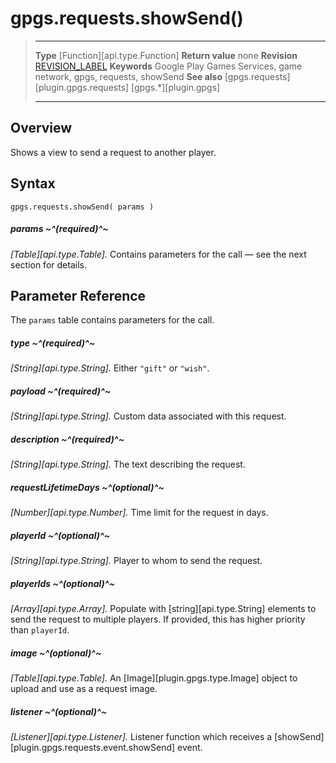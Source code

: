 # gpgs.requests.showSend()

> --------------------- ------------------------------------------------------------------------------------------
> __Type__              [Function][api.type.Function]
> __Return value__      none
> __Revision__          [REVISION_LABEL](REVISION_URL)
> __Keywords__          Google Play Games Services, game network, gpgs, requests, showSend
> __See also__          [gpgs.requests][plugin.gpgs.requests]
>                       [gpgs.*][plugin.gpgs]
> --------------------- ------------------------------------------------------------------------------------------

## Overview

Shows a view to send a request to another player.

## Syntax

	gpgs.requests.showSend( params )

##### params ~^(required)^~
_[Table][api.type.Table]._ Contains parameters for the call &mdash; see the next section for details.

## Parameter Reference

The `params` table contains parameters for the call.

##### type ~^(required)^~
_[String][api.type.String]._ Either `"gift"` or `"wish"`.

##### payload ~^(required)^~
_[String][api.type.String]._ Custom data associated with this request.

##### description ~^(required)^~
_[String][api.type.String]._ The text describing the request.

##### requestLifetimeDays ~^(optional)^~
_[Number][api.type.Number]._ Time limit for the request in days.

##### playerId ~^(optional)^~
_[String][api.type.String]._ Player to whom to send the request.

##### playerIds ~^(optional)^~
_[Array][api.type.Array]._ Populate with [string][api.type.String] elements to send the request to multiple players. If provided, this has higher priority than `playerId`.

##### image ~^(optional)^~
_[Table][api.type.Table]._ An [Image][plugin.gpgs.type.Image] object to upload and use as a request image.

##### listener ~^(optional)^~
_[Listener][api.type.Listener]._ Listener function which receives a [showSend][plugin.gpgs.requests.event.showSend] event.
